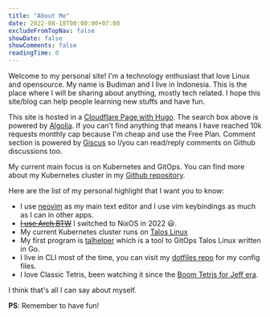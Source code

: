 ```yaml
---
title: "About Me"
date: 2022-08-18T00:00:00+07:00
excludeFromTopNav: false
showDate: false
showComments: false
readingTime: 0
---
```

Welcome to my personal site! I'm a technology enthusiast that love Linux and opensource.
My name is Budiman and I live in Indonesia.
This is the place where I will be sharing about anything, mostly tech related.
I hope this site/blog can help people learning new stuffs and have fun.

This site is hosted in a [Cloudflare Page with Hugo](https://developers.cloudflare.com/pages/framework-guides/deploy-a-hugo-site/).
The search box above is powered by [Algolia](https://www.algolia.com/).
If you can't find anything that means I have reached 10k requests monthly cap because I'm cheap and use the Free Plan.
Comment section is powered by [Giscus](https://giscus.app/) so I/you can read/reply comments on Github discussions too.

My current main focus is on Kubernetes and GitOps.
You can find more about my Kubernetes cluster in my [Github repository](https://github.com/budimanjojo/home-cluster).

Here are the list of my personal highlight that I want you to know:

- I use [neovim](https://neovim.io/) as my main text editor and I use vim keybindings as much as I can in other apps.
- ~~[I use Arch BTW](https://knowyourmeme.com/memes/btw-i-use-arch)~~ I switched to NixOS in 2022 😃.
- My current Kubernetes cluster runs on [Talos Linux](https://www.talos.dev/)
- My first program is [talhelper](https://github.com/budimanjojo/talhelper) which is a tool to GitOps Talos Linux written in Go.
- I live in CLI most of the time, you can visit my [dotfiles repo](https://github.com/budimanjojo/dotfiles) for my config files.
- I love Classic Tetris, been watching it since the [Boom Tetris for Jeff era](https://tetrisinterest.com/boom-tetris-for-jeff/).

I think that's all I can say about myself.

**PS**: Remember to have fun!
